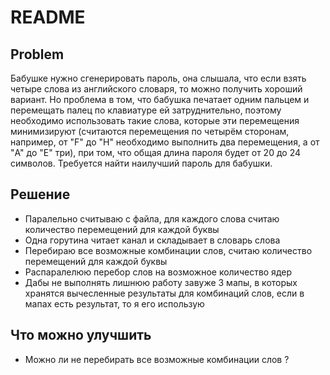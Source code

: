 # README

## Problem

Бабушке нужно сгенерировать пароль, она слышала, что если взять четыре слова из английского словаря, то можно получить хороший вариант. Но проблема в том, что бабушка печатает одним пальцем и перемещать палец по
клавиатуре ей затруднительно, поэтому необходимо использовать такие слова, которые эти перемещения минимизируют (считаются перемещения по четырём
сторонам, например, от "F" до "H" необходимо выполнить два перемещения, а от "A" до "E" три), при том, что общая длина пароля будет от 20 до 24 символов. Требуется найти наилучший пароль для бабушки.

## Решение

- Паралельно считываю с файла, для каждого слова считаю количество перемещений для каждой буквы
- Одна горутина читает канал и складывает в словарь слова
- Перебираю все возможные комбинации слов, считаю количество перемещений для каждой буквы
- Распаралелюю перебор слов на возможное количество ядер
- Дабы не выполнять лишнюю работу завуже 3 мапы, в которых хранятся вычесленные результаты для комбинаций слов, если в мапах есть результат, то я его использую

## Что можно улучшить

- Можно ли не перебирать все возможные комбинации слов ?
